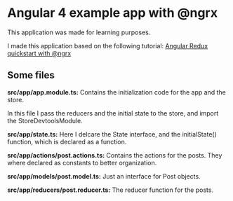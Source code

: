 # Angular 4 example app with @ngrx

This application was made for learning purposes.

I made this application based on the following tutorial:
[Angular Redux quickstart with @ngrx](https://angularfirebase.com/lessons/angular-ngrx-redux-starter-guide/)

## Some files

**src/app/app.module.ts:** Contains the initialization code for the app and the store.

In this file I pass the reducers and the initial state to the store, and import the StoreDevtoolsModule. 

**src/app/state.ts:** Here I delcare the State interface, and the initialState() function,
which is declared as a function.

**src/app/actions/post.actions.ts:** Contains the actions for the posts. 
They where declared as constants to better organization.

**src/app/models/post.model.ts:** Just an interface for Post objects.

**src/app/reducers/post.reducer.ts:** The reducer function for the posts.